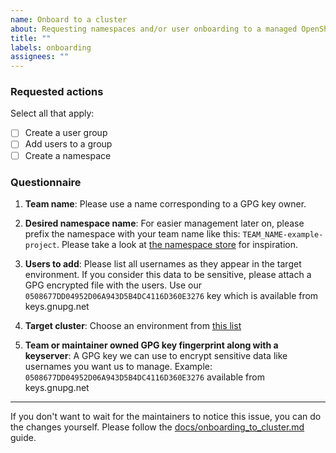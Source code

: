 ```yaml
---
name: Onboard to a cluster
about: Requesting namespaces and/or user onboarding to a managed OpenShift cluster
title: ""
labels: onboarding
assignees: ""
---
```


### Requested actions

Select all that apply:

- [ ] Create a user group
- [ ] Add users to a group
- [ ] Create a namespace

### Questionnaire

1. **Team name**:
   Please use a name corresponding to a GPG key owner.

2. **Desired namespace name**:
   For easier management later on, please prefix the namespace with your team name like this: `TEAM_NAME-example-project`. Please take a look at [the namespace store](https://github.com/operate-first/apps/tree/master/cluster-scope/base/namespaces/) for inspiration.

3. **Users to add**:
   Please list all usernames as they appear in the target environment. If you consider this data to be sensitive, please attach a GPG encrypted file with the users. Use our `0508677DD04952D06A943D5B4DC4116D360E3276` key which is available from keys.gnupg.net

4. **Target cluster**:
   Choose an environment from [this list](https://github.com/operate-first/apps/tree/master/cluster-scope/overlays)

5. **Team or maintainer owned GPG key fingerprint along with a keyserver**:
   A GPG key we can use to encrypt sensitive data like usernames you want us to manage. Example: `0508677DD04952D06A943D5B4DC4116D360E3276` available from keys.gnupg.net

---

If you don't want to wait for the maintainers to notice this issue, you can do the changes yourself. Please follow the [docs/onboarding_to_cluster.md](https://github.com/operate-first/support/blob/main/docs/onboarding_to_cluster.md) guide.
